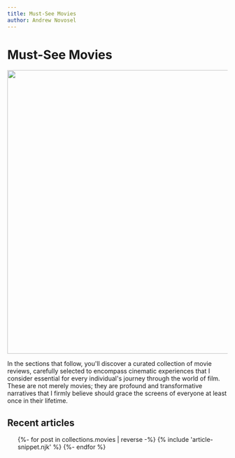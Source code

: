 ```yaml
---
title: Must-See Movies
author: Andrew Novosel
---
```


<body class="bg-gray-300">
  <h1 class="text-4xl font-mono text-center m-2">Must-See Movies</h1>
  <img class="mx-auto m-5" src="/images/must-see-movies.png" width="650px" />
  <p class="text-2xl m-5">In the sections that follow, you'll discover a curated collection of movie
    reviews, carefully selected to encompass cinematic experiences that I
    consider essential for every individual's journey through the world of film.
    These are not merely movies; they are profound and transformative narratives
    that I firmly believe should grace the screens of everyone at least once in
    their lifetime.</p>

  <section id="featured-articles" class="featured-articles">
    <div class="container flow">
      <h2 class="section-title text-2xl text-center">Recent articles</h2> 
      <ul role="list" class="articles__list flow text-xl m-5 leading-8">
        {%- for post in collections.movies | reverse -%} 
          {% include 'article-snippet.njk' %} 
        {%- endfor %}
      </ul>
    </div>
  </section>
</body>
